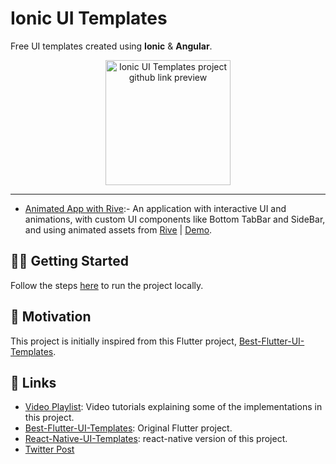 # Ionic UI Templates

Free UI templates created using **Ionic** & **Angular**.

<p align="center">
  <img alt="Ionic UI Templates project github link preview" src="https://repository-images.githubusercontent.com/453946161/610e91dc-8715-4023-a81c-253c7fc7e947" height="200px">
</p>

---

- [Animated App with Rive](./ionic_ui_templates/src/app/templates/course-rive#readme):- An application with interactive UI and animations, with custom UI components like Bottom TabBar and SideBar, and using animated assets from [Rive](https://rive.app) | [Demo](https://twitter.com/aashudubey_ad/status/1617186151860948992).

## 💪🏼 Getting Started

Follow the steps [here](./ionic_ui_templates#running-locally) to run the project locally.

## 🌻 Motivation

This project is initially inspired from this Flutter project, [Best-Flutter-UI-Templates](https://github.com/mitesh77/Best-Flutter-UI-Templates).

## 🔗 Links

- [Video Playlist](https://youtube.com/playlist?list=PLpnMM6hhRcchVmD6K1xJicQ7dJTa9uUrg): Video tutorials explaining some of the implementations in this project.
- [Best-Flutter-UI-Templates](https://github.com/mitesh77/Best-Flutter-UI-Templates): Original Flutter project.
- [React-Native-UI-Templates](https://github.com/Aashu-Dubey/React-Native-UI-Templates): react-native version of this project.
- [Twitter Post](https://twitter.com/aashudubey_ad/status/1488243707472416770)
